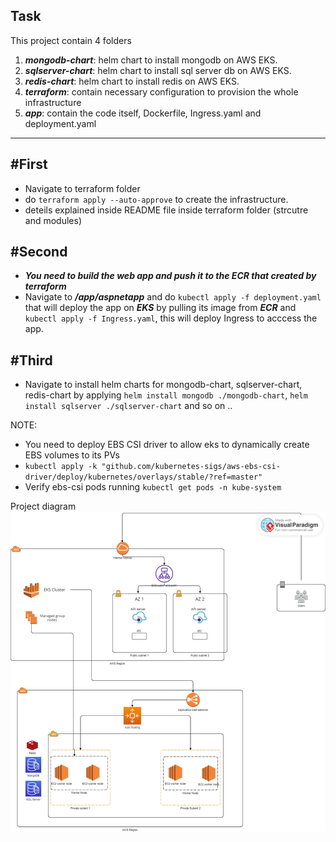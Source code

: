 ## Task

This project contain 4 folders
1. ***mongodb-chart***: helm chart to install mongodb on AWS EKS.
2. ***sqlserver-chart***: helm chart to install sql server db on AWS EKS.
3. ***redis-chart***: helm chart to install redis on AWS EKS.
4. ***terraform***: contain necessary configuration to provision the whole infrastructure
5. ***app***: contain the code itself, Dockerfile, Ingress.yaml and deployment.yaml
-------------------------------------------------------------------------------------
#First
------
- Navigate to terraform folder
- do ` terraform apply --auto-approve ` to create the infrastructure.
- deteils explained inside README file inside terraform folder (strcutre and modules)

#Second 
-------
- ___***You need to build the web app and push it to the ECR that created by terraform***___
- Navigate to ***/app/aspnetapp*** and do `kubectl apply -f deployment.yaml` that will deploy the app on ***EKS*** by pulling its image from ***ECR*** and `kubectl apply -f Ingress.yaml`, this will deploy Ingress to acccess the app.

#Third 
------
- Navigate to install helm charts for mongodb-chart, sqlserver-chart, redis-chart by applying `helm install mongodb ./mongodb-chart`, `helm install sqlserver ./sqlserver-chart` and so on ..

NOTE: 
  - You need to deploy EBS CSI driver to allow eks to dynamically create EBS volumes to its PVs
  - `kubectl apply -k "github.com/kubernetes-sigs/aws-ebs-csi-driver/deploy/kubernetes/overlays/stable/?ref=master"`
  - Verify ebs-csi pods running `kubectl get pods -n kube-system`

Project diagram 
![Project digram](/Images/Diagram.jpeg)
